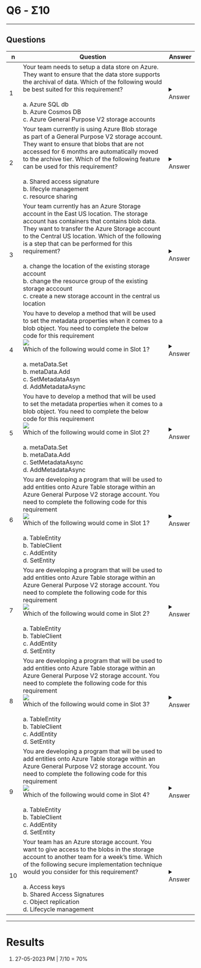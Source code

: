 # Q6 - Σ10

---

## Questions
|n|Question|Answer|
|-|--------|------|
|1|Your team needs to setup a data store on Azure. They want to ensure that the data store supports the archival of data. Which of the following would be best suited for this requirement?<br/><br/>a. Azure SQL db<br/>b. Azure Cosmos DB<br/>c. Azure General Purpose V2 storage accounts|<details><summary>Answer</summary>c. Azure General Purpose V2 Storage accounts<br/><br/>The archival of data in blob storage is available as part of azure general purpose v2 storage accounts</details>|
|2|Your team currently is using Azure Blob storage as part of a General Purpose V2 storage account. They want to ensure that blobs that are not accessed for 6 months are automatically moved to the archive tier. Which of the following feature can be used for this requirement?<br/><br/>a. Shared access signature<br/>b. lifecyle management<br/>c. resource sharing|<details><summary>Answer</summary>c. Lifecycle management<br/><br/>you can use lifecycle management to automatically transfer blobs that are not being accessed into the archive tier</details>|
|3|Your team currently has an Azure Storage account in the East US location. The storage account has containers that contains blob data. They want to transfer the Azure Storage account to the Central US location. Which of the following is a step that can be performed for this requirement?<br/><br/>a. change the location of the existing storage account<br/>b. change the resource group of the existing storage acccount<br/>c. create a new storage account in the central us location|<details><summary>Answer</summary>c. create a new storage account in the central us location<br/><br/>you can't just transfert an azure storage account from one region to another. your first have to create a new storage account in the destination location & then copy the data manually</details>|
|4|You have to develop a method that will be used to set the metadata properties when it comes to a blob object. You need to complete the below code for this requirement<br/>[<img src="https://i.imgur.com/2ORFBcL.png">](https://i.imgur.com/2ORFBcL.png)<br/>Which of the following would come in Slot 1?<br/><br/>a. metaData.Set<br/>b. metaData.Add<br/>c. SetMetadataAsyn<br/>d. AddMetadataAsync|<details><summary>Answer</summary>b. metaData.Add<br/><br/>Here wee need to add the metadata values</details>|
|5|You have to develop a method that will be used to set the metadata properties when it comes to a blob object. You need to complete the below code for this requirement<br/>[<img src="https://i.imgur.com/2ORFBcL.png">](https://i.imgur.com/2ORFBcL.png)<br/>Which of the following would come in Slot 2?<br/><br/>a. metaData.Set<br/>b. metaData.Add<br/>c. SetMetadataAsync<br/>d. AddMetadataAsync|<details><summary>Answer</summary>c. SetMetadataAsync<br/><br/>we need to call the method setMetadataAsync to finally set the metadata values</details>|
|6|You are developing a program that will be used to add entities onto Azure Table storage within an Azure General Purpose V2 storage account. You need to complete the following code for this requirement<br/>[<img src="https://i.imgur.com/obhrWD7.png">](https://i.imgur.com/obhrWD7.png)<br/>Which of the following would come in Slot 1?<br/><br/>a. TableEntity<br/>b. TableClient<br/>c. AddEntity<br/>d. SetEntity|<details><summary>Answer</summary>b. TableClient<br/><br/>Here we need to create an object of the TableClient class</details>|
|7|You are developing a program that will be used to add entities onto Azure Table storage within an Azure General Purpose V2 storage account. You need to complete the following code for this requirement<br/>[<img src="https://i.imgur.com/obhrWD7.png">](https://i.imgur.com/obhrWD7.png)<br/>Which of the following would come in Slot 2?<br/><br/>a. TableEntity<br/>b. TableClient<br/>c. AddEntity<br/>d. SetEntity|<details><summary>Answer</summary>a. TableEntity<br/><br/>Here we need to create an object of the TableEntity class</details>|
|8|You are developing a program that will be used to add entities onto Azure Table storage within an Azure General Purpose V2 storage account. You need to complete the following code for this requirement<br/>[<img src="https://i.imgur.com/obhrWD7.png">](https://i.imgur.com/obhrWD7.png)<br/>Which of the following would come in Slot 3?<br/><br/>a. TableEntity<br/>b. TableClient<br/>c. AddEntity<br/>d. SetEntity|<details><summary>Answer</summary>a. TableEntity<br/><br/>Here we need to create an object of the TableEntity class</details>|
|9|You are developing a program that will be used to add entities onto Azure Table storage within an Azure General Purpose V2 storage account. You need to complete the following code for this requirement<br/>[<img src="https://i.imgur.com/obhrWD7.png">](https://i.imgur.com/obhrWD7.png)<br/>Which of the following would come in Slot 4?<br/><br/>a. TableEntity<br/>b. TableClient<br/>c. AddEntity<br/>d. SetEntity|<details><summary>Answer</summary>c. AddEntity<br/><br/>Here we need to call the AddEntity method to add the entity to the table</details>|
|10|Your team has an Azure storage account. You want to give access to the blobs in the storage account to another team for a week’s time. Which of the following secure implementation technique would you consider for this requirement?<br/><br/>a. Access keys<br/>b. Shared Access Signatures<br/>c. Object replication<br/>d. Lifecycle management|<details><summary>Answer</summary>b. Shared Access Signatures<br/><br/>You can give access for a certain duration of time via the use of Shared Access Signatures</details>|

---

# Results
1. 27-05-2023 PM | 7/10 = 70% 
